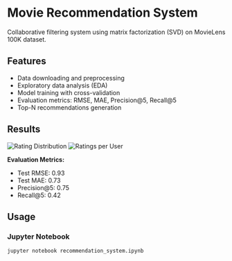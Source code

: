 # Movie Recommendation System

Collaborative filtering system using matrix factorization (SVD) on MovieLens 100K dataset.

## Features
- Data downloading and preprocessing
- Exploratory data analysis (EDA)
- Model training with cross-validation
- Evaluation metrics: RMSE, MAE, Precision@5, Recall@5
- Top-N recommendations generation

## Results
![Rating Distribution](rating_distribution.png)
![Ratings per User](ratings_per_user.png)

**Evaluation Metrics:**
- Test RMSE: 0.93
- Test MAE: 0.73
- Precision@5: 0.75
- Recall@5: 0.42

## Usage

### Jupyter Notebook
```bash
jupyter notebook recommendation_system.ipynb
